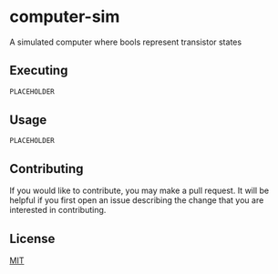 # computer-sim

A simulated computer where bools represent transistor states

## Executing

```bash
PLACEHOLDER
```


## Usage

```
PLACEHOLDER
```

## Contributing
If you would like to contribute, you may make a pull request. It will be helpful if you first open an issue describing the change that you are interested in contributing.

## License
[MIT](https://choosealicense.com/licenses/mit/)
